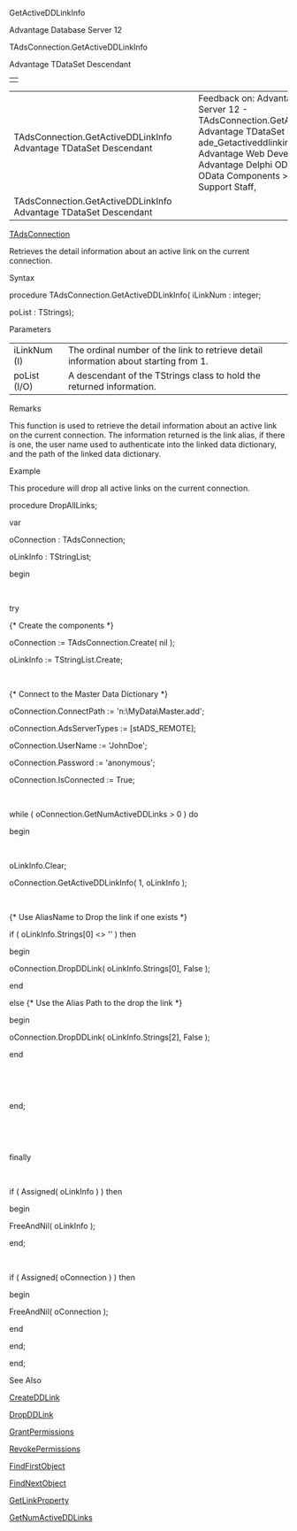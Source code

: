GetActiveDDLinkInfo




Advantage Database Server 12  

TAdsConnection.GetActiveDDLinkInfo

Advantage TDataSet Descendant

|  |
| --- |
|  |

|  |  |  |  |  |
| --- | --- | --- | --- | --- |
| TAdsConnection.GetActiveDDLinkInfo  Advantage TDataSet Descendant |  |  | Feedback on: Advantage Database Server 12 - TAdsConnection.GetActiveDDLinkInfo Advantage TDataSet Descendant ade\_Getactiveddlinkinfo\_tadsconnection Advantage Web Development > Advantage Delphi OData Client > Delphi OData Components > TODataSet / Dear Support Staff, |  |
| TAdsConnection.GetActiveDDLinkInfo  Advantage TDataSet Descendant |  |  |  |  |

[TAdsConnection](ade_tadsconnection_7.htm)

Retrieves the detail information about an active link on the current connection.

Syntax

procedure TAdsConnection.GetActiveDDLinkInfo( iLinkNum : integer;

poList : TStrings);

Parameters

|  |  |
| --- | --- |
| iLinkNum (I) | The ordinal number of the link to retrieve detail information about starting from 1. |
| poList (I/O) | A descendant of the TStrings class to hold the returned information. |

Remarks

This function is used to retrieve the detail information about an active link on the current connection. The information returned is the link alias, if there is one, the user name used to authenticate into the linked data dictionary, and the path of the linked data dictionary.

Example

This procedure will drop all active links on the current connection.

procedure DropAllLinks;

var

oConnection : TAdsConnection;

oLinkInfo : TStringList;

begin

 

try

{\* Create the components \*}

oConnection := TAdsConnection.Create( nil );

oLinkInfo := TStringList.Create;

 

{\* Connect to the Master Data Dictionary \*}

oConnection.ConnectPath := 'n:\MyData\Master.add';

oConnection.AdsServerTypes := [stADS\_REMOTE];

oConnection.UserName := 'JohnDoe';

oConnection.Password := 'anonymous';

oConnection.IsConnected := True;

 

while ( oConnection.GetNumActiveDDLinks > 0 ) do

begin

 

oLinkInfo.Clear;

oConnection.GetActiveDDLinkInfo( 1, oLinkInfo );

 

{\* Use AliasName to Drop the link if one exists \*}

if ( oLinkInfo.Strings[0] <> '' ) then

begin

oConnection.DropDDLink( oLinkInfo.Strings[0], False );

end

else {\* Use the Alias Path to the drop the link \*}

begin

oConnection.DropDDLink( oLinkInfo.Strings[2], False );

end

 

 

end;

 

 

finally

 

if ( Assigned( oLinkInfo ) ) then

begin

FreeAndNil( oLinkInfo );

end;

 

if ( Assigned( oConnection ) ) then

begin

FreeAndNil( oConnection );

end

end;

end;

See Also

[CreateDDLink](ade_createddlink_tadsconnection.htm)

[DropDDLink](ade_dropddlink_tadsconnection.htm)

[GrantPermissions](ade_grantpermissions_tadsdictionary.htm)

[RevokePermissions](ade_revokepermissions_tadsdictionary.htm)

[FindFirstObject](ade_findfirstobject.htm)

[FindNextObject](ade_findnextobject.htm)

[GetLinkProperty](ade_getlinkproperty_tadsdictionary.htm)

[GetNumActiveDDLinks](ade_getnumactiveddlinks_tadsconnection.htm)